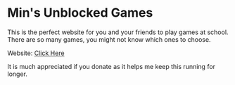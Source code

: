 # Min's Unblocked Games
This is the perfect website for you and your friends to play games at school. There are so many games, you might not know which ones to choose.

Website: [Click Here](https://drivemins.github.io/)

It is much appreciated if you donate as it helps me keep this running for longer.
